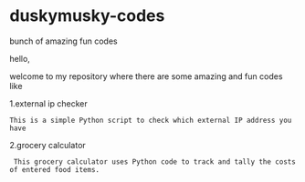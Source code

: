# duskymusky-codes
bunch of amazing fun codes


hello, 

welcome to my repository where there are some amazing and fun codes like 

1.external ip checker

    This is a simple Python script to check which external IP address you have
   
2.grocery calculator

     This grocery calculator uses Python code to track and tally the costs of entered food items.
